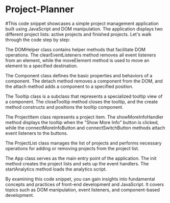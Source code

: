 ﻿# Project-Planner

#This code snippet showcases a simple project management application built using JavaScript and DOM manipulation. The application displays two different project lists: active projects and finished projects. Let's walk through the code step by step:

The DOMHelper class contains helper methods that facilitate DOM operations. The clearEventListeners method removes all event listeners from an element, while the moveElement method is used to move an element to a specified destination.

The Component class defines the basic properties and behaviors of a component. The detach method removes a component from the DOM, and the attach method adds a component to a specified position.

The Tooltip class is a subclass that represents a specialized tooltip view of a component. The closeTooltip method closes the tooltip, and the create method constructs and positions the tooltip component.

The ProjectItem class represents a project item. The showMoreInfoHandler method displays the tooltip when the "Show More Info" button is clicked, while the connectMoreInfoButton and connectSwitchButton methods attach event listeners to the buttons.

The ProjectList class manages the list of projects and performs necessary operations for adding or removing projects from the project list.

The App class serves as the main entry point of the application. The init method creates the project lists and sets up the event handlers. The startAnalytics method loads the analytics script.

By examining this code snippet, you can gain insights into fundamental concepts and practices of front-end development and JavaScript. It covers topics such as DOM manipulation, event listeners, and component-based development.


